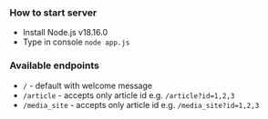 ### How to start server
- Install Node.js v18.16.0
- Type in console `node app.js` 

### Available endpoints

- `/` - default with welcome message  
- `/article` - accepts only article id e.g. `/article?id=1,2,3`
- `/media_site` - accepts only article id e.g. `/media_site?id=1,2,3`

